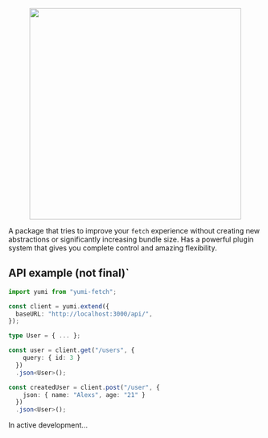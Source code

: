 <p align="center">
    <img src="https://svgshare.com/i/tf_.svg" align="center" width="420px">
</p>

A package that tries to improve your `fetch` experience without creating new
abstractions or significantly increasing bundle size. Has a powerful plugin
system that gives you complete control and amazing flexibility.

## API example (not final)`

```ts
import yumi from "yumi-fetch";

const client = yumi.extend({
  baseURL: "http://localhost:3000/api/",
});

type User = { ... };

const user = client.get("/users", { 
    query: { id: 3 } 
  })
  .json<User>();

const createdUser = client.post("/user", {
    json: { name: "Alexs", age: "21" }
  })
  .json<User>();
```

In active development...

